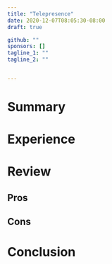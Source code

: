 ```yaml
---
title: "Telepresence"
date: 2020-12-07T08:05:30-08:00
draft: true

github: ""
sponsors: []
tagline_1: ""
tagline_2: ""


---
```


# Summary

# Experience

# Review

## Pros

## Cons

# Conclusion